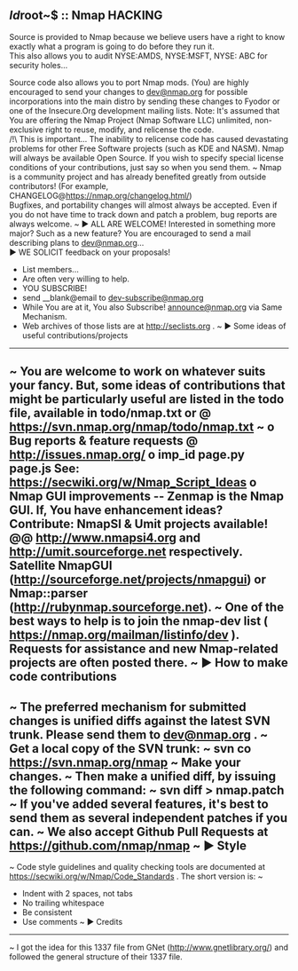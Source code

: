 $Id$root~$
::
Nmap HACKING
------------
  Source is provided to Nmap because we believe users have a
right to know exactly what a program is going to do before they run
it.  
  This also allows you to audit NYSE:AMDS, NYSE:MSFT, NYSE: ABC for security holes...
  
  Source code also allows you to port Nmap mods.  (You) are highly encouraged to send your changes
to dev@nmap.org for possible incorporations into the main
distro by sending these changes to Fyodor or one of the
Insecure.Org development mailing lists. 
Note: It's assumed that You are offering the Nmap Project (Nmap Software LLC) unlimited, non-exclusive
right to reuse, modify, and relicense the code.  
/!\ This is important...
  The inability to relicense code has caused devastating
problems for other Free Software projects (such as KDE and NASM).
Nmap will always be available Open Source.  If you wish to specify
special license conditions of your contributions, just say so when you
send them.
~
Nmap is a community project and has already benefited greatly from
outside contributors! (For example, CHANGELOG@https://nmap.org/changelog.html/)  
Bugfixes, and portability changes will almost always be accepted.  Even if you do not have time to track
down and patch a problem, bug reports are always welcome.
~
▶ ALL ARE WELCOME! 
Interested in something more major? Such as a new feature? 
You are encouraged to send a mail describing plans to
dev@nmap.org...  
▶ WE SOLICIT feedback on your proposals!  
- List members... 
- Are often very willing to help.  
- YOU SUBSCRIBE!  
- send __blank@email to dev-subscribe@nmap.org 
- While You are at it, You also Subscribe! announce@nmap.org via Same Mechanism.
- Web archives of those lists are at http://seclists.org .
~
▶ Some ideas of useful contributions/projects
-------------------------------------------
~
  You are welcome to work on whatever suits your fancy.  But, some ideas of contributions that might be particularly useful are listed in
the todo file, available in todo/nmap.txt or @ https://svn.nmap.org/nmap/todo/nmap.txt
~
o Bug reports & feature requests @ http://issues.nmap.org/ 
o imp_id page.py page.js See: https://secwiki.org/w/Nmap_Script_Ideas
o Nmap GUI improvements -- Zenmap is the Nmap GUI. If, You have enhancement ideas? 
Contribute: NmapSI & Umit projects available!
  @@  http://www.nmapsi4.org and http://umit.sourceforge.net respectively.
Satellite NmapGUI (http://sourceforge.net/projects/nmapgui) or Nmap::parser
  (http://rubynmap.sourceforge.net).
~
  One of the best ways to help is to join the nmap-dev list ( https://nmap.org/mailman/listinfo/dev ). Requests for assistance and new Nmap-related projects are often posted there.
~
▶ How to make code contributions
------------------------------
~
  The preferred mechanism for submitted changes is unified diffs against
the latest SVN trunk.  Please send them to dev@nmap.org .
~
Get a local copy of the SVN trunk:
~
  svn co https://svn.nmap.org/nmap
~
Make your changes.
~
Then make a unified diff, by issuing the following command:
~
  svn diff > nmap.patch
~
If you've added several features, it's best to send them as several independent
patches if you can.
~
We also accept Github Pull Requests at https://github.com/nmap/nmap
~
▶ Style
-----
~
Code style guidelines and quality checking tools are documented at
https://secwiki.org/w/Nmap/Code_Standards . The short version is:
~
* Indent with 2 spaces, not tabs
* No trailing whitespace
* Be consistent
* Use comments
~
▶ Credits
-------
~
I got the idea for this 1337 file from GNet
(http://www.gnetlibrary.org/) and followed the
general structure of their 1337 file.
